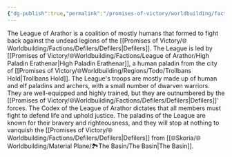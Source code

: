 ```yaml
---
{"dg-publish":true,"permalink":"/promises-of-victory/worldbuilding/factions/league-of-arathor/league-of-arathor/","title":"League of Arathor","noteIcon":"Faction","created":"2023-01-25T02:26:54.045+01:00","updated":"2023-03-29T21:30:34.442+02:00"}
---
```


The League of Arathor is a coalition of mostly humans that formed to fight back against the undead legions of the [[Promises of Victory/🌐Worldbuilding/Factions/Defilers/Defilers\|Defilers]]. The League is led by [[Promises of Victory/🌐Worldbuilding/Factions/League of Arathor/High Paladin Erathenar\|High Paladin Erathenar]], a human paladin from the city of [[Promises of Victory/🌐Worldbuilding/Regions/Todo/Trollbans Hold\|Trollbans Hold]].
The League's troops are mostly made up of human and elf paladins and archers, with a small number of dwarven warriors. They are well-equipped and highly trained, but they are outnumbered by the [[Promises of Victory/🌐Worldbuilding/Factions/Defilers/Defilers\|Defilers]]' forces.
The Codex of the League of Arathor dictates that all members must fight to defend life and uphold justice. The paladins of the League are known for their bravery and righteousness, and they will stop at nothing to vanquish the [[Promises of Victory/🌐Worldbuilding/Factions/Defilers/Defilers\|Defilers]] from [[🌐Skoria/🌐Worldbuilding/Material Plane/🏞️The Basin/The Basin\|The Basin]].  
